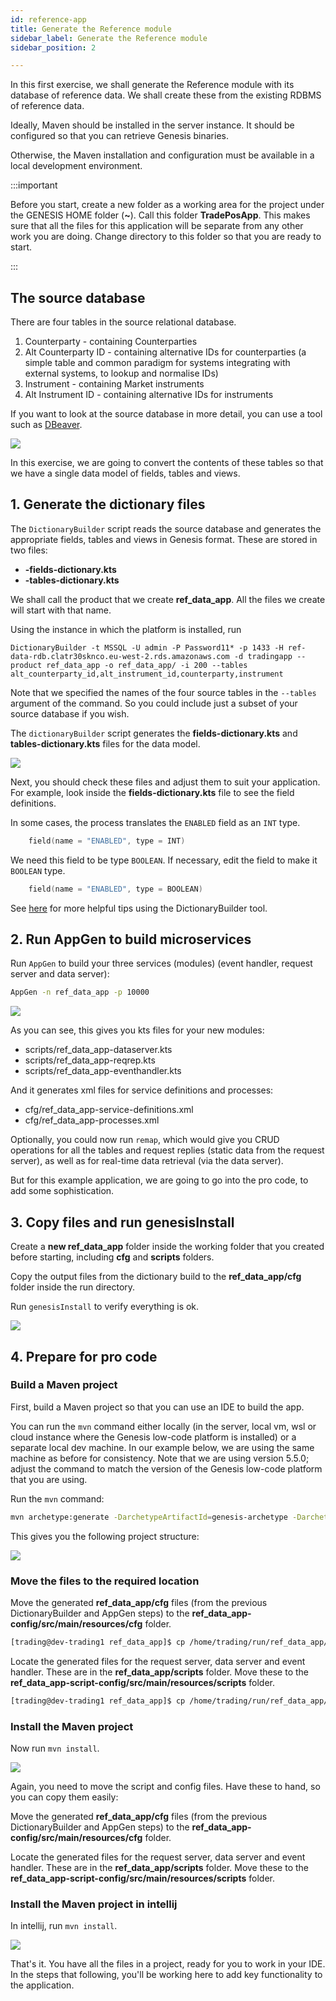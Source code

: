 ```yaml
---
id: reference-app
title: Generate the Reference module
sidebar_label: Generate the Reference module
sidebar_position: 2

---
```

In this first exercise, we shall generate the Reference module with its database of reference data. We shall create these from the existing RDBMS of reference data.

<!-- TODO - run from CLI tool instead, should be elsewhere in docs and reference-->
Ideally, Maven should be installed in the server instance. It should be configured so that you can retrieve Genesis binaries.

Otherwise, the Maven installation and configuration must be available in a local development environment.

:::important

Before you start, create a new folder as a working area for the project under the GENESIS HOME folder (**~**). Call this folder **TradePosApp**. This makes sure that all the files for this application will be separate from any other work you are doing. Change directory to this folder so that you are ready to start.

:::

<!--TODO Rename to ref-data-app throughout - 5.6.2 when CLI tool ready-->


## The source database

There are four tables in the source relational database. 

1. Counterparty - containing Counterparties
2. Alt Counterparty ID - containing alternative IDs for counterparties (a simple table and common paradigm for systems integrating with external systems, to lookup and normalise IDs)
3. Instrument - containing Market instruments
4. Alt Instrument ID - containing alternative IDs for instruments
<!-- TODO move this to refer to branching model -->
<!-- TODO link to docker image for running it as an option -->
If you want to look at the source database in more detail, you can use a tool such as [DBeaver](https://dbeaver.com/).

![](/img/reference-data-dbeaver.png)

In this exercise, we are going to convert the contents of these tables so that we have a single data model of fields, tables and views. 

## 1. Generate the dictionary files

The `DictionaryBuilder` script reads the source database and generates the appropriate fields, tables and views in Genesis format. These are stored in two files:  

* **-fields-dictionary.kts**
* **-tables-dictionary.kts**

We shall call the product that we create **ref_data_app**. All the files we create will start with that name.

Using the instance in which the platform is installed, run

<!--TODO - rethink this. Speak TOM and JOSE do not show the password we have here and make sure not admin user -->
`DictionaryBuilder -t MSSQL -U admin -P Password11* -p 1433 -H ref-data-rdb.clatr30sknco.eu-west-2.rds.amazonaws.com -d tradingapp --product ref_data_app -o ref_data_app/ -i 200 --tables alt_counterparty_id,alt_instrument_id,counterparty,instrument`

Note that we specified the names of the four source tables in the `--tables` argument of the command. So you could include just a subset of your source database if you wish.

The `dictionaryBuilder` script generates the **fields-dictionary.kts** and **tables-dictionary.kts** files for the data model.

<!-- TODO move below to IntelliJ / local running or leave?-->
![](/img/dictionary-builder-output.png)

Next, you should check these files and adjust them to suit your application. For example, look inside the **fields-dictionary.kts** file to see the field definitions.

In some cases, the process translates the `ENABLED` field as an `INT` type.
```kotlin
    field(name = "ENABLED", type = INT)
```
We need this field to be type `BOOLEAN`. If necessary, edit the field to make it `BOOLEAN` type.

```kotlin
    field(name = "ENABLED", type = BOOLEAN)
```

See [here](/managing-applications/operate/on-the-host/helpful-commands/#dictionarybuilder) <!--TODO we need to merge all this with the Generate fields and tables from relational database --> for more helpful tips using the DictionaryBuilder tool.

## 2. Run AppGen to build microservices

Run `AppGen` to build your three services (modules) (event handler, request server and data server):

```bash
AppGen -n ref_data_app -p 10000
```

![](/img/appgen.png)

As you can see, this gives you kts files for your new modules:

* scripts/ref_data_app-dataserver.kts
* scripts/ref_data_app-reqrep.kts
* scripts/ref_data_app-eventhandler.kts

And it generates xml files for service definitions and processes:

* cfg/ref_data_app-service-definitions.xml
* cfg/ref_data_app-processes.xml

Optionally, you could now run `remap`, which would give you CRUD operations for all the tables and request replies (static data from the request server), as well as for real-time data retrieval (via the data server).

But for this example application, we are going to go into the pro code, to add some sophistication.

## 3. Copy files and run genesisInstall

Create a **new ref_data_app** folder inside the working folder that you created before starting, including **cfg** and **scripts** folders.

Copy the output files from the dictionary build to the **ref_data_app/cfg** folder inside the run directory.

Run `genesisInstall` to verify everything is ok.

![](/img/genesisinstall.png)


## 4. Prepare for pro code

### Build a Maven project

First, build a Maven project so that you can use an IDE to build the app.

You can run the `mvn` command either locally (in the server, local vm, wsl or cloud instance where the Genesis low-code platform is installed) or a separate local dev machine. In our example below, we are using the same machine as before for consistency. Note that we are using version 5.5.0; adjust the command to match the version of the Genesis low-code platform that you are using.

Run the `mvn` command:

```bash
mvn archetype:generate -DarchetypeArtifactId=genesis-archetype -DarchetypeGroupId=global.genesis -DgroupId=global.genesis -Dversion=1.0.0-SNAPSHOT -DarchetypeVersion=5.5.0 -DartifactId=ref_data_app -B
```

This gives you the following project structure:

![](/img/maven-archetype-result.png)

### Move the files to the required location

Move the generated **ref_data_app/cfg** files (from the previous DictionaryBuilder and AppGen steps) to the **ref_data_app-config/src/main/resources/cfg** folder.

```bash
[trading@dev-trading1 ref_data_app]$ cp /home/trading/run/ref_data_app/cfg/* ref_data_app-config/src/main/resources/cfg/
```

Locate the generated files for the request server, data server and event handler. These are in the **ref_data_app/scripts** folder. Move these to the **ref_data_app-script-config/src/main/resources/scripts** folder.


```bash
[trading@dev-trading1 ref_data_app]$ cp /home/trading/run/ref_data_app/scripts/* ref_data_app-script-config/src/main/resources/scripts/
```

### Install the Maven project

Now run `mvn install`.

![](/img/build-maven-project-using-mvn-install.png)

Again, you need to move the script and config files. Have these to hand, so you can copy them easily:

Move the generated **ref_data_app/cfg** files (from the previous DictionaryBuilder and AppGen steps) to the **ref_data_app-config/src/main/resources/cfg** folder.

Locate the generated files for the request server, data server and event handler. These are in the  **ref_data_app/scripts** folder. Move these to the **ref_data_app-script-config/src/main/resources/scripts** folder.

### Install the Maven project in intellij

In intellij, run `mvn install`.

![](/img/run-maven-install-in-intellij.png)

That's it. You have all the files in a project, ready for you to work in your IDE. In the steps that following, you'll be working here to add key functionality to the application.

<!-- TODO note skip to end via branching model -->
